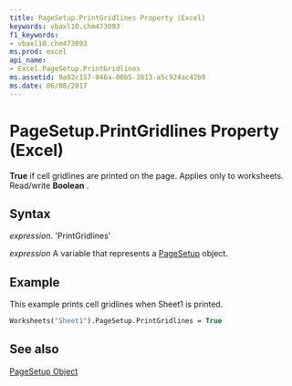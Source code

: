 ```yaml
---
title: PageSetup.PrintGridlines Property (Excel)
keywords: vbaxl10.chm473093
f1_keywords:
- vbaxl10.chm473093
ms.prod: excel
api_name:
- Excel.PageSetup.PrintGridlines
ms.assetid: 9a92c157-046a-00b5-3813-a5c924ac42b9
ms.date: 06/08/2017
---
```



# PageSetup.PrintGridlines Property (Excel)

 **True** if cell gridlines are printed on the page. Applies only to worksheets. Read/write **Boolean** .


## Syntax

 _expression_. 'PrintGridlines'

 _expression_ A variable that represents a [PageSetup](./Excel.PageSetup.md) object.


## Example

This example prints cell gridlines when Sheet1 is printed.


```vb
Worksheets("Sheet1").PageSetup.PrintGridlines = True
```


## See also


[PageSetup Object](Excel.PageSetup.md)

